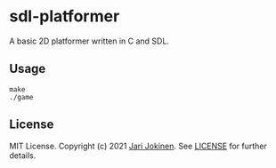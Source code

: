 # sdl-platformer

A basic 2D platformer written in C and SDL.

## Usage

    make
    ./game

## License

MIT License. Copyright (c) 2021 [Jari Jokinen](https://jarijokinen.com/). See
[LICENSE](https://github.com/jarijokinen/sdl-platformer/blob/master/LICENSE.txt)
for further details.
